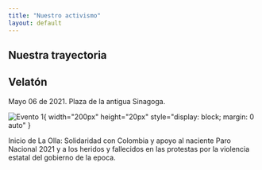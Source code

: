 ```yaml
---
title: "Nuestro activismo"
layout: default
---
```


## Nuestra trayectoria

## Velatón

Mayo 06 de 2021. Plaza de la antigua Sinagoga.

![Evento 1](site.baseurl/_images/velaton_mayo06_2021.JPG){ width="200px" height="20px" style="display: block; margin: 0 auto" }

Inicio de La Olla: Solidaridad con Colombia y apoyo al naciente Paro Nacional 2021 y a los heridos y fallecidos en las protestas por la violencia estatal del gobierno de la epoca.




